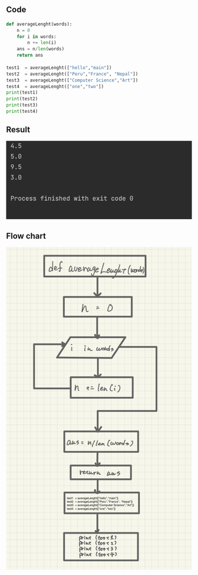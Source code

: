 ## Code
```.py
def averageLenght(words):
    n = 0
    for i in words:
        n += len(i)
    ans = n/len(words)
    return ans

test1  = averageLenght(["hello","main"])
test2  = averageLenght(["Peru","France", "Nepal"])
test3  = averageLenght(["Computer Science","Art"])
test4  = averageLenght(["one","two"])
print(test1)
print(test2)
print(test3)
print(test4)
```
## Result
![](17.png)
## Flow chart
![](17fc.png)

